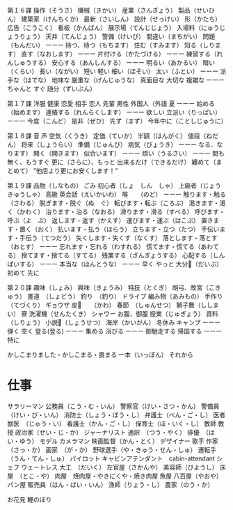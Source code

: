 第１６課
操作（そうさ）
機械（きかい）
産業（さんぎょう）
製品（せいひん）
建築家（けんちくか）
最新（さいしん）
設計（せっけい）
形（かたち）
広告（こうこく）
看板（かんばん）
展示場（てんじじょう）
入場料（にゅうじょうりょう）
天井（てんじょう）
警備（けいび）
間違い（まちがい）
問題（もんだい）
ーーー
持つ、待つ（もちます）
住む（すみます）
知る（しります）
直す（なおします）
ーーー
片付ける（かたづける）
ーーー
練習する（れんしゅうする）
安心する（あんしんする）
ーーー
明るい（あかるい）
暗い（くらい）
長い（ながい）
短い
軽い
細い（ほそい）
太い（ふとい）
ーーー
派手な（はでな）
地味な
厳重な（げんじゅうな）
真面目な
大切な
複雑な
ーーー
ちゃんと
すぐ
随分（ずいぶん）

第１７課
洋服
健康
恋愛
相手
恋人
先輩
男性
外国人（外語
夏
ーーー
始める（始めます）
連絡する（れんらくします）
ーーー
欲しい
立派い（りっぱい）
ーーー
今度（こんど）
是非（ぜひ）
先ず（まず）
今年中に（ことしじゅうに）

第１８課
音
声
空気（くうき）
定価（ていか）
半額（はんがく）
値段（ねだん）
将来（しょうらい）
準備（じゅんび）
病気（びょうき）
ーーー
なる、なります）
開く（開きます）
似合います）
ーーー
煩い（うるさい）
ーーー
間も無く、もうすぐ
更に（さらに）、もっと
出来るだけ（できるだけ）
纏めて（まとめて）
”他店より更にお安くします！”

第１９課
品物（しなもの）
ごみ
初心者（しょ　しん　しゃ）
上級者（じょうきゅうしゃ）
高級
英会話（えいかいわ）
喉　　（のど）
ーーー
触ります・触る（さわる）
脱ぎます・脱ぐ（ぬ　ぐ）
転びます・転ぶ（ころぶ）
渇きます・渇く（かわく）
治ります・治る（なおる）
滑ります・滑る（すべる）
呼びます・呼ぶ（よ　ぶ）
返します・返す（かえす）
運びます・運ぶ（はこぶ）
置きます・置く（おく）
払います・払う（はらう）
立ちます・立つ（たつ）
手伝います・手伝う（てつだう）
失くします・失くす（なくす）
落とします・落とす（おとす）
ーーー
忘れます・忘れる（わすれる）
慌てます・慌てる（あわてる）
捨てます・捨てる（すてる）
残業する（ざんぎょうする）
心配する（しんぱいする）
ーーー
本当な（ほんとうな）
ーーー
早く
やっと
大分（だいぶ）
初めて
先に

第２０課
趣味（しょみ）
興味（きょうみ）
特技（とくぎ）
胡弓、故宮（こきゅう）
書道　（しょどう）
釣り　（釣り）
ドライブ
編み物（あみもの）
手作り（てづくり）
ギョウザ
皮　　（かわ）
春節　（しゅんせつ）
獅子舞（ししまい）
寮
洗濯機（せんたくき）
シャワー
お腹、御腹
授業（じゅぎょう）
資料（しりょう）
小説（しょうせつ）
海岸（かいがん）
冬休み
キャンプ
ーーー
弾く
空く
登る(登る)
ーーー
集める
浴びる
ーーー
御馳走する
帰国する
ーーー
特に

かしこまりました・かしこまる・畏まる
一本（いっぽん）
それから



# 仕事
サラリーマン
公務員（こう・む・いん）
警察官（けい・さつ・かん）
警備員（けい・び・いん）
消防士（しょう・ぼう・し）
弁護士（べん・ご・し）
医者
獣医　（じゅう・い）
看護士（かん・ご・し）
保育士（ほ・いく・し）
教師
教授
政治家（せい・じ・か）
ジャーナリスト
通訳　（つう・やく）
俳優　（はい・ゆう）
モデル
カメラマン
映画監督（かん・とく）
デザイナー
歌手
作家　（さっ・か）
画家　（が・か）
野球選手（や・きゅう・せん・しゅ）
運転手（うん・てん・しゅ）
パイロット
キャビンアテンダント　cabin-attendant
シェフ
ウェートレス
大工　（だいく）
左官屋（さかんや）
美容師（びようし）
床屋　（とこ・や）
肉屋　焼肉屋・やきにくや・焼き肉屋
魚屋
八百屋（やおや）
パン屋
販売員（はん・ばい・いん）
漁師（りょう・し）
農家（のう・か）

お花見
鯉のぼり
